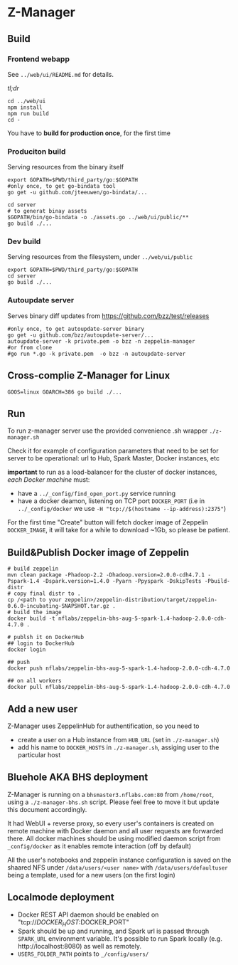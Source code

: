 # Z-Manager


## Build

### Frontend webapp

See `../web/ui/README.md` for details.

*tl;dr*

```
cd ../web/ui
npm install
npm run build
cd -
```

You have to **build for production once**, for the first time

### Produciton build
Serving resources from the binary itself

```
export GOPATH=$PWD/third_party/go:$GOPATH
#only once, to get go-bindata tool
go get -u github.com/jteeuwen/go-bindata/...

cd server
# to generat binay assets
$GOPATH/bin/go-bindata -o ./assets.go ../web/ui/public/**
go build ./...
```


### Dev build
Serving resources from the filesystem, under `../web/ui/public`

```
export GOPATH=$PWD/third_party/go:$GOPATH
cd server
go build ./...
```


### Autoupdate server
Serves binary diff updates from https://github.com/bzz/test/releases
```
#only once, to get autoupdate-server binary
go get -u github.com/bzz/autoupdate-server/...
autoupdate-server -k private.pem -o bzz -n zeppelin-manager
#or from clone
#go run *.go -k private.pem  -o bzz -n autoupdate-server
```

## Cross-complie Z-Manager for Linux
```
GOOS=linux GOARCH=386 go build ./...
```


## Run

To run z-manager server use the provided convenience .sh wrapper `./z-manager.sh`

Check it for example of configuration parameters that need to be set for server to be operational: url to Hub, Spark Master, Docker instances, etc

**important** to run as a load-balancer for the cluster of docker instances, *each Docker machine* must:
   - have a `../_config/find_open_port.py` service running
   - have a docker deamon, listening on TCP port `DOCKER_PORT` (i.e in `../_config/docker` we use `-H "tcp://$(hostname --ip-address):2375"`)

For the first time "Create" button will fetch docker image of Zeppelin `DOCKER_IMAGE`, it will take for a while to download ~1Gb, so please be patient.


## Build&Publish Docker image of Zeppelin

    # build zeppelin
    mvn clean package -Phadoop-2.2 -Dhadoop.version=2.0.0-cdh4.7.1 -Pspark-1.4 -Dspark.version=1.4.0 -Pyarn -Ppyspark -DskipTests -Pbuild-distr
    # copy final distr to .
    cp /<path to your zeppelin>/zeppelin-distribution/target/zeppelin-0.6.0-incubating-SNAPSHOT.tar.gz .
    # build the image
    docker build -t nflabs/zeppelin-bhs-aug-5-spark-1.4-hadoop-2.0.0-cdh-4.7.0 .

    # publsh it on DockerHub
    ## login to DockerHub
    docker login

    ## push
    docker push nflabs/zeppelin-bhs-aug-5-spark-1.4-hadoop-2.0.0-cdh-4.7.0

    ## on all workers
    docker pull nflabs/zeppelin-bhs-aug-5-spark-1.4-hadoop-2.0.0-cdh-4.7.0


## Add a new user

Z-Manager uses ZeppelinHub for authentification, so you need to
  - create a user on a Hub instance from `HUB_URL` (set in `./z-manager.sh`)
  - add his name to `DOCKER_HOSTS` in `./z-manager.sh`, assiging user to the particular host


## Bluehole AKA BHS deployment

Z-Manager is running on a `bhsmaster3.nflabs.com:80` from `/home/root`, using a `./z-manager-bhs.sh` script.
Please feel free to move it but update this document accordingly.

It had WebUI + reverse proxy, so every user's containers is created on remote machine with Docker daemon and all user requests are forwarded there. All docker machines should be using modified daemon script from `_config/docker` as it enables remote interaction (off by default)

All the user's notebooks and zeppelin instance configuration is saved on the shaared NFS under `/data/users/<user name>` with `/data/users/defaultuser` being a template, used for a new users (on the first login)

## Localmode deployment
  - Docker REST API daemon should be enabled on "tcp://$DOCKER_HOST:$DOCKER_PORT"
  - Spark should be up and running, and Spark url is passed through `SPARK_URL` environment variable. It's possible to run Spark locally (e.g. http://localhost:8080) as well as remotely.
  - `USERS_FOLDER_PATH` points to `_/config/users/`
